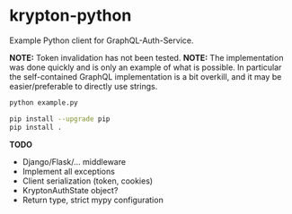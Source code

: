 # krypton-python

Example Python client for GraphQL-Auth-Service.

**NOTE:** Token invalidation has not been tested.
**NOTE:** The implementation was done quickly and is only an example of what is possible.
In particular the self-contained GraphQL implementation is a bit overkill, and it may be
easier/preferable to directly use strings.

```bash
python example.py
```

```bash
pip install --upgrade pip
pip install .
```

**TODO**

- Django/Flask/... middleware
- Implement all exceptions
- Client serialization (token, cookies)
- KryptonAuthState object?
- Return type, strict mypy configuration
